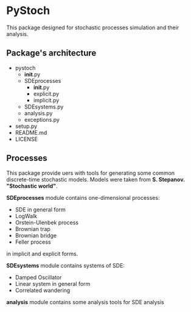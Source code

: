 # PyStoch

This package designed for stochastic processes simulation and their analysis. 

## Package's architecture
- pystoch
    - __init__.py
	- SDEprocesses
		- __init__.py
		- explicit.py
		- implicit.py
	- SDEsystems.py
	- analysis.py
	- exceptions.py
- setup.py
- README.md
- LICENSE

## Processes
This package provide uers with tools for generating some common discrete-time stochastic models. Models were taken from **S. Stepanov. "Stochastic world"**.

**SDEprocesses** module contains one-dimensional processes:
* SDE in general form
* LogWalk
* Orstein-Ulenbek process
* Brownian trap
* Brownian bridge
* Feller process

in implicit and explicit forms.


**SDEsystems** module contains systems of SDE:
* Damped Oscillator
* Linear system in general form
* Correlated wandering

**analysis** module contains some analysis tools for SDE analysis
